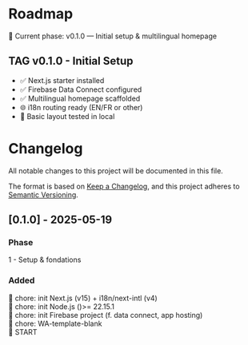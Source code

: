 # Roadmap

🧭 Current phase: v0.1.0 — Initial setup & multilingual homepage

## TAG v0.1.0 - Initial Setup

- ✅ Next.js starter installed
- ✅ Firebase Data Connect configured
- ✅ Multilingual homepage scaffolded
- 🌐 i18n routing ready (EN/FR or other)
- 🧪 Basic layout tested in local

# Changelog

All notable changes to this project will be documented in this file.

The format is based on [Keep a Changelog](https://keepachangelog.com),
and this project adheres to [Semantic Versioning](https://semver.org).

## [0.1.0] - 2025-05-19

### Phase

1 - Setup & fondations

### Added

🎤 chore: init Next.js (v15) + i18n/next-intl (v4)  
🎤 chore: init Node.js ()>= 22.15.1  
🎤 chore: init Firebase project (f. data connect, app hosting)  
🎤 chore: WA-template-blank  
🎤 START
